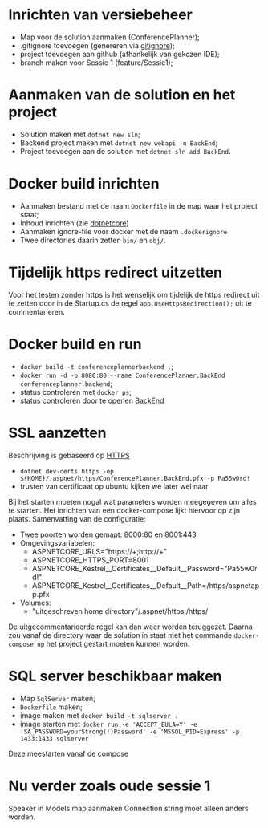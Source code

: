 # Inrichten van versiebeheer

- Map voor de solution aanmaken (ConferencePlanner);
- .gitignore toevoegen (genereren via [gitignore](https://www.toptal.com/developers/gitignore));
- project toevoegen aan github (afhankelijk van gekozen IDE);
- branch maken voor Sessie 1 (feature/Sessie1);

# Aanmaken van de solution en het project

- Solution maken met `dotnet new sln`;
- Backend project maken met `dotnet new webapi -n BackEnd`;
- Project toevoegen aan de solution met `dotnet sln add BackEnd`.

# Docker build inrichten

- Aanmaken bestand met de naam `Dockerfile` in de map waar het project staat;
- Inhoud inrichten (zie [dotnetcore](https://docs.docker.com/engine/examples/dotnetcore/))
- Aanmaken ignore-file voor docker met de naam `.dockerignore`
- Twee directories daarin zetten `bin/` en `obj/`.

# Tijdelijk https redirect uitzetten

Voor het testen zonder https is het wenselijk om tijdelijk de https redirect uit te zetten
door in de Startup.cs de regel `app.UseHttpsRedirection();` uit te commentarieren.

# Docker build en run

- `docker build -t conferenceplannerbackend .`;
- `docker run -d -p 8080:80 --name ConferencePlanner.BackEnd conferenceplanner.backend`;
- status controleren met `docker ps`;
- status controleren door te openen [BackEnd](http://localhost:8080/WeatherForecast)

# SSL aanzetten
Beschrijving is gebaseerd op [HTTPS](https://docs.microsoft.com/en-us/aspnet/core/security/docker-https?view=aspnetcore-3.1)

- `dotnet dev-certs https -ep ${HOME}/.aspnet/https/ConferencePlanner.BackEnd.pfx -p Pa55w0rd!`
- trusten van certificaat op ubuntu kijken we later wel naar

Bij het starten moeten nogal wat parameters worden meegegeven om alles te starten.
Het inrichten van een docker-compose lijkt hiervoor op zijn plaats.
Samenvatting van de configuratie:

- Twee poorten worden gemapt: 8000:80 en 8001:443
- Omgevingsvariabelen:
  - ASPNETCORE_URLS="https://+;http://+"
  - ASPNETCORE_HTTPS_PORT=8001 
  - ASPNETCORE_Kestrel__Certificates__Default__Password="Pa55w0rd!"
  - ASPNETCORE_Kestrel__Certificates__Default__Path=/https/aspnetapp.pfx
- Volumes:    
  - "uitgeschreven home directory"/.aspnet/https:/https/

De uitgecommentarieerde regel kan dan weer worden teruggezet.
Daarna zou vanaf de directory waar de solution in staat met het commande `docker-compose up`
het project gestart moeten kunnen worden.

# SQL server beschikbaar maken

- Map `SqlServer` maken;
- `Dockerfile` maken;
- image maken met `docker build -t sqlserver .`
- image starten met `docker run -e 'ACCEPT_EULA=Y' -e 'SA_PASSWORD=yourStrong(!)Password' -e 'MSSQL_PID=Express' -p 1433:1433 sqlserver`

Deze meestarten vanaf de compose

# Nu verder zoals oude sessie 1

Speaker in Models map aanmaken
Connection string moet alleen anders worden.


